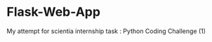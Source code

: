 # Flask-Web-App
My attempt for scientia internship task : Python Coding Challenge (1)


       
       
